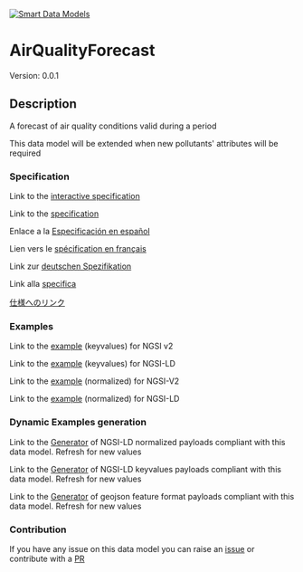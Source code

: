 [![Smart Data Models](https://smartdatamodels.org/wp-content/uploads/2022/01/SmartDataModels_logo.png "Logo")](https://smartdatamodels.org)
# AirQualityForecast
Version: 0.0.1

## Description 

A forecast of air quality conditions valid during a period

This data model will be extended when new pollutants' attributes will be required
### Specification

Link to the [interactive specification](https://swagger.lab.fiware.org/?url=https://smart-data-models.github.io/dataModel.Environment/AirQualityForecast/swagger.yaml)

Link to the [specification](https://github.com/smart-data-models/dataModel.Environment/blob/master/AirQualityForecast/doc/spec.md)

Enlace a la [Especificación en español](https://github.com/smart-data-models/dataModel.Environment/blob/master/AirQualityForecast/doc/spec_ES.md)

Lien vers le [spécification en français](https://github.com/smart-data-models/dataModel.Environment/blob/master/AirQualityForecast/doc/spec_FR.md)

Link zur [deutschen Spezifikation](https://github.com/smart-data-models/dataModel.Environment/blob/master/AirQualityForecast/doc/spec_DE.md)

Link alla [specifica](https://github.com/smart-data-models/dataModel.Environment/blob/master/AirQualityForecast/doc/spec_IT.md)

[仕様へのリンク](https://github.com/smart-data-models/dataModel.Environment/blob/master/AirQualityForecast/doc/spec_JA.md)
### Examples

Link to the [example](https://smart-data-models.github.io/dataModel.Environment/AirQualityForecast/examples/example.json) (keyvalues) for NGSI v2

Link to the [example](https://smart-data-models.github.io/dataModel.Environment/AirQualityForecast/examples/example.jsonld) (keyvalues) for NGSI-LD

Link to the [example](https://smart-data-models.github.io/dataModel.Environment/AirQualityForecast/examples/example-normalized.json) (normalized) for NGSI-V2

Link to the [example](https://smart-data-models.github.io/dataModel.Environment/AirQualityForecast/examples/example-normalized.jsonld) (normalized) for NGSI-LD
### Dynamic Examples generation

Link to the [Generator](https://smartdatamodels.org/extra/ngsi-ld_generator.php?schemaUrl=https://raw.githubusercontent.com/smart-data-models/dataModel.Environment/master/AirQualityForecast/schema.json&email=info@smartdatamodels.org) of NGSI-LD normalized payloads compliant with this data model. Refresh for new values

Link to the [Generator](https://smartdatamodels.org/extra/ngsi-ld_generator_keyvalues.php?schemaUrl=https://raw.githubusercontent.com/smart-data-models/dataModel.Environment/master/AirQualityForecast/schema.json&email=info@smartdatamodels.org) of NGSI-LD keyvalues payloads compliant with this data model. Refresh for new values

Link to the [Generator](https://smartdatamodels.org/extra/geojson_features_generator.php?schemaUrl=https://raw.githubusercontent.com/smart-data-models/dataModel.Environment/master/AirQualityForecast/schema.json&email=info@smartdatamodels.org) of geojson feature format payloads compliant with this data model. Refresh for new values
### Contribution

 If you have any issue on this data model you can raise an [issue](https://github.com/smart-data-models/dataModel.Environment/issues)  or contribute with a [PR](https://github.com/smart-data-models/dataModel.Environment/pulls)